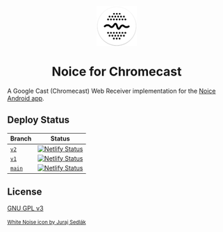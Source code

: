 <p align="center">
  <a href="https://trynoice.com">
    <img alt="Noice Logo" src="https://raw.githubusercontent.com/trynoice/.github/main/graphics/icon-round.png" width="92" />
  </a>
</p>
<h1 align="center">Noice for Chromecast</h1>

A Google Cast (Chromecast) Web Receiver implementation for the [Noice Android
app](https://github.com/trynoice/android-app).

## Deploy Status

| Branch                                                                  | Status                                                                                                                                                                       |
| ----------------------------------------------------------------------- | ---------------------------------------------------------------------------------------------------------------------------------------------------------------------------- |
| [`v2`](https://github.com/trynoice/chromecast-receiver-app/tree/v2)     | [![Netlify Status](https://api.netlify.com/api/v1/badges/db5a06bd-b5f9-4869-8262-79a7efce4ec6/deploy-status)](https://app.netlify.com/sites/noice-cast-receiver-v2/deploys)  |
| [`v1`](https://github.com/trynoice/chromecast-receiver-app/tree/v1)     | [![Netlify Status](https://api.netlify.com/api/v1/badges/3667f9b5-2bfe-48bc-821e-29fc17a0e5ba/deploy-status)](https://app.netlify.com/sites/noice-cast-receiver-v1/deploys)  |
| [`main`](https://github.com/trynoice/chromecast-receiver-app/tree/main) | [![Netlify Status](https://api.netlify.com/api/v1/badges/a232a8c4-d0ef-4080-ad0b-2f84d99f9fdc/deploy-status)](https://app.netlify.com/sites/noice-cast-receiver-dev/deploys) |

## License

[GNU GPL v3](LICENSE)

<a href="https://thenounproject.com/icon/white-noise-1287855/">
  <small>White Noise icon by Juraj Sedlák</small>
</a>
